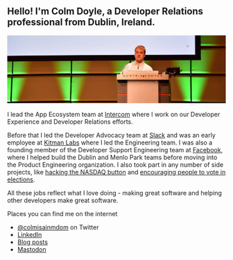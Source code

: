 ##  Hello! I'm Colm Doyle, a Developer Relations professional from Dublin, Ireland.

![On stage during WeAreDevelopers 2018](https://github.com/colmdoyle/colmdoyle/blob/main/on-stage-cropped.jpeg?raw=true)

I lead the App Ecosystem team at [Intercom](https://www.intercom.com) where I work on our Developer Experience and Developer Relations efforts.

Before that I led the Developer Advocacy team at [Slack](https://www.slack.com) and was an early employee at [Kitman Labs](https://kitmanlabs.com) where I led the Engineering team. I was also a founding member of the Developer Support Engineering team at [Facebook](https://developers.facebook.com), where I helped build the Dublin and Menlo Park teams before moving into the Product Engineering organization. I also took part in any number of side projects, like [hacking the NASDAQ button](http://techcrunch.com/2012/05/18/how-facebook-hacked-the-nasdaq-button/) and [encouraging people to vote in elections](https://www.facebook.com/notes/facebook-data-science/the-2012-election-day-through-the-facebook-lens/10151181043778859/).

All these jobs reflect what I love doing - making great software and helping other developers make great software.

Places you can find me on the internet

- [@colmisainmdom](https://twitter.com/colmisainmdom) on Twitter
- [LinkedIn](https://www.linkedin.com/in/colmdoyle/)
- [Blog posts](https://cdoyle.me)
- <a href="https://mastodon.ie/@colmdoyle" rel="me">Mastodon</a>
